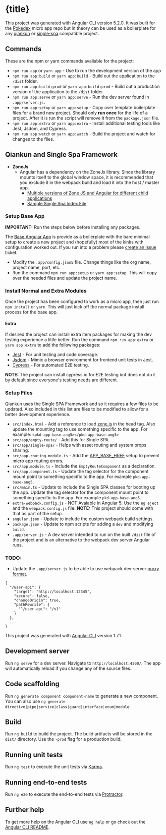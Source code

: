 # {title}

This project was generated with [Angular CLI](https://github.com/angular/angular-cli) version 5.2.0. It was built for the [Pokedex](https://github.com/ronbravo/pokedex) micro app repo but in theory can be used as a boilerplate for any [qiankun](https://qiankun.umijs.org/) or [single-spa](https://single-spa.js.org/) compatible project.

## Commands

These are the npm or yarn commands available for the project:

* `npm run app` or `yarn app` - Use to run the development version of the app
* `npm run app:build` or `yarn app:build` - Build out the application to the `/dist` folder.
* `npm run app:build:prod` or `yarn app:build:prod` - Build out a production version of the application to the `/dist` folder.
* `npm run app:serve` or `yarn app:serve` - Run the dev server found in `.app/server.js`.
* `npm run app:setup` or `yarn app:setup` - Copy over template boilerplate files for a brand new project. Should only **run once** for the life of a project. After it is run the script will remove it from the `package.json` file.
* `npm run app:extra` or `yarn app:extra` - Install additional testing tools like Jest, Jsdom, and Cypress.
* `npm run app:watch` or `yarn app:watch` - Build the project and watch for changes to the files.

## Qiankun and Single Spa Framework

* **ZoneJs**
  * Angular has a dependency on the ZoneJs library. Since the library mounts itself to the global window space, it is recommended that you exclude it in the webpack build and load it into the host / master app.
    * [Multiple versions of Zone JS and Angular for different child applications](https://github.com/single-spa/single-spa-angular/issues/4)
    * [Sample Single Spa Index File](https://github.com/single-spa/single-spa-angular/blob/60b88f90d90a6bcbe7e1d1e751c521c48e39f705/README.md#check-if-it-works)

### Setup Base App

**IMPORTANT:** Run the steps below before installing any packages.

The [Base Angular App](https://github.com/ronbravo/pokedex/tree/boilerplate/pkd-app-base-ang5) is provide as a boilerplate with the bare minimal setup to create a new project and (hopefully) most of the kinks with configuration worked out. If you run into a problem please [create an issue](https://github.com/ronbravo/pokedex/issues) ticket.

* Modify the `.app/config.json5` file. Change things like the org name, project name, port, etc.
* Run the command `npm run app:setup` or `yarn app:setup`. This will copy over the needed files and update the project name.

### Install Normal and Extra Modules

Once the project has been configured to work as a micro app, then just run `npm install` or `yarn`. This will just kick off the normal package install process for the base app.

#### Extra

If desired the project can install extra item packages for making the dev testing experience a little better. Run the command `npm run app:extra` or `yarn app:extra` to add the following packages:

* [Jest](https://jestjs.io/) - For unit testing and code coverage.
* [Jsdom](https://www.npmjs.com/package/jsdom) - Mimic a browser environment for frontend unit tests in Jest.
* [Cypress](https://www.cypress.io/) - For automated E2E testing.

**NOTE:** The project can install cypress.io for E2E testing but does not do it by default since everyone's testing needs are different.

### Setup Files

Qiankun uses the Single SPA Framework and so it requires a few files to be updated. Also included in this list are files to be modified to allow for a better development experience.

* `src/index.html` - Add a reference to load [zone.js](https://cdnjs.com/libraries/zone.js/0.9.1) in the head tag. Also update the mounting tag to use something specific to the app. For example: `<pkd-app-base-ang5></pkd-app-base-ang5>`
* `src/app/empty-route/` - Add this for Single SPA.
* `src/app/single-spa/` - Helps with asset routing and system props sharing.
* `src/app-routing.module.ts` - Add the [APP_BASE_HREF](https://single-spa.js.org/docs/ecosystem-angular/#routing) setup to prevent micro app routing errors.
* `src/app.module.ts` - Include the `EmptyRouteComponent` as a declaration.
* `src/app.component.ts` - Update the tag selector for the component mount point to something specific to the app. For example `pkd-app-base-ang5`.
* `src/main.ts` - Update to include the Single SPA classes for booting up the app. Update the tag selector for the component mount point to something specific to the app. For example `pkd-app-base-ang5`.
* `extra-webpack.config.js` - NOT Avaiable in Angular 5. Use the `ng eject` and the `webpack.config.js` file. **NOTE:** This project should come with that as part of the setup.
* `angular.json` - Update to include the custom webpack build settings.
* `package.json` - Update to npm scripts for adding a `dev` and modifying `build`.
* `.app/server.js` - A dev server intended to run on the built `/dist` file of the project and is an alternative to the webpack dev server Angular runs.

### TODO:

* Update the `.app/server.js` to be able to use webpack dev-server [proxy format](https://webpack.js.org/configuration/dev-server/#devserverproxy).

```
{
  "/user-api": {
    "target": "http://localhost:12345",
    "secure": false,
    "changeOrigin": true,
    "pathRewrite": {
      "^/user-api": "/v1"
    }
  },
  ...
}
```

This project was generated with [Angular CLI](https://github.com/angular/angular-cli) version 1.7.1.

## Development server

Run `ng serve` for a dev server. Navigate to `http://localhost:4200/`. The app will automatically reload if you change any of the source files.

## Code scaffolding

Run `ng generate component component-name` to generate a new component. You can also use `ng generate directive|pipe|service|class|guard|interface|enum|module`.

## Build

Run `ng build` to build the project. The build artifacts will be stored in the `dist/` directory. Use the `-prod` flag for a production build.

## Running unit tests

Run `ng test` to execute the unit tests via [Karma](https://karma-runner.github.io).

## Running end-to-end tests

Run `ng e2e` to execute the end-to-end tests via [Protractor](http://www.protractortest.org/).

## Further help

To get more help on the Angular CLI use `ng help` or go check out the [Angular CLI README](https://github.com/angular/angular-cli/blob/master/README.md).
